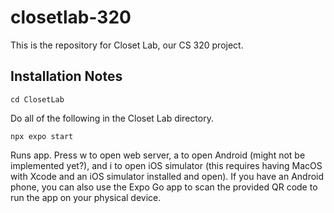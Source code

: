 # closetlab-320
This is the repository for Closet Lab, our CS 320 project.

## Installation Notes

```cd ClosetLab```

Do all of the following in the Closet Lab directory.

```npx expo start```

Runs app. Press w to open web server, a to open Android (might not be implemented yet?), and i to open iOS simulator (this requires having MacOS with Xcode and an iOS simulator installed and open). If you have an Android phone, you can also use the Expo Go app to scan the provided QR code to run the app on your physical device.